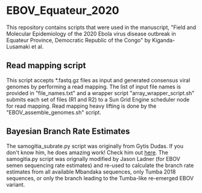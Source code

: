 # EBOV_Equateur_2020

This repository contains scripts that were used in the manuscript, "Field and Molecular Epidemiology of the 2020 Ebola virus disease outbreak in Equateur Province, Democratic Republic of the Congo" by Kiganda-Lusamaki et al.


## Read mapping script

This script accepts *.fastq.gz files as input and generated consensus viral genomes by performing a read mapping.  The  list of input file names is provided in "file_names.txt" and a wrapper script "array_wrapper_script.sh" submits each set of files (R1 and R2) to a Sun Grid Engine scheduler node for read mapping.  Read mapping heavy lifting is done by the "EBOV_assemble_genomes.sh" script.


## Bayesian Branch Rate Estimates

The samogitia_subrate.py script was originally from Gytis Dudas.  If you don't know him, he does amazing work!  Check him out [here](https://github.com/evogytis).  The samogitia.py script was orignally modified by Jason Ladner (for EBOV semen sequencing rate estimates) and re-used to calculate the branch rate estimates from all available Mbandaka sequences, only Tumba 2018 sequences, or only the branch leading to the Tumba-like re-emerged EBOV variant.
